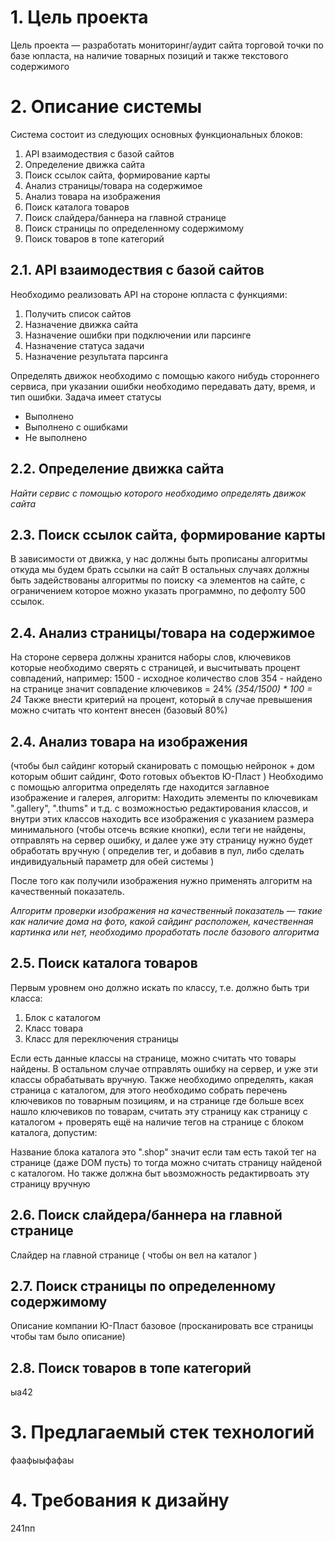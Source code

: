 # 1. Цель проекта

Цель проекта — разработать мониторинг/аудит сайта торговой точки по базе юпласта, на наличие товарных позиций и также текстового содержимого


# 2. Описание системы

Система состоит из следующих основных функциональных блоков:

1. API взаимодествия с базой сайтов
2. Определение движка сайта
3. Поиск ссылок сайта, формирование карты
4. Анализ страницы/товара на содержимое
5. Анализ товара на изображения
6. Поиск каталога товаров
7. Поиск слайдера/баннера на главной странице
8. Поиск страницы по определенному содержимому
9. Поиск товаров в топе категорий


## 2.1. API взаимодествия с базой сайтов

Необходимо реализовать API на стороне юпласта с функциями:

1. Получить список сайтов
2. Назначение движка сайта
3. Назначение ошибки при подключении или парсинге
4. Назначение статуса задачи
5. Назначение результата парсинга

Определять движок необходимо с помощью какого нибудь стороннего сервиса, при указании ошибки необходимо передавать дату, время, и тип ошибки.
Задача имеет статусы

* Выполнено 
* Выполнено с ошибками
* Не выполнено


## 2.2. Определение движка сайта

*Найти сервис с помощью которого необходимо определять движок сайта*


## 2.3. Поиск ссылок сайта, формирование карты

В зависимости от движка, у нас должны быть прописаны алгоритмы откуда мы будем брать ссылки на сайт
В остальных случаях должны быть задействованы алгоритмы по поиску <a элементов на сайте, с ограничением которое можно указать программно, по дефолту 500 ссылок.


## 2.4. Анализ страницы/товара на содержимое

На стороне сервера должны хранится наборы слов, ключевиков которые необходимо сверять с страницей, и высчитывать процент совпадений, например:
1500 - исходное количество слов
354 - найдено на странице
значит совпадение ключевиков = 24%
*(354/1500) * 100 = 24*
Также внести критерий на процент, который в случае превышения можно считать что контент внесен (базовый 80%)


## 2.4. Анализ товара на изображения

(чтобы был сайдинг который сканировать с помощью нейронок + дом которым обшит сайдинг, Фото готовых объектов Ю-Пласт )
Необходимо с помощью алгоритма определять где находится заглавное изображение и галерея, алгоритм:
Находить элементы по ключевикам ".gallery", ".thums" и т.д. с возможностью редактирования классов, и внутри этих классов находить все изображения с указанием размера минимального (чтобы отсечь всякие кнопки), если теги не найдены, отправлять на сервер ошибку, и далее уже эту страницу нужно будет обработать вручную ( определив тег, и добавив в пул, либо сделать индивидуальный параметр для обей системы )


После того как получили изображения нужно применять алгоритм на качественный показатель.


*Алгоритм проверки изображения на качественный показатель — такие как наличие дома на фото, какой сайдинг расположен, качественная картинка или нет, необходимо проработать после базового алгоритма*


## 2.5. Поиск каталога товаров

Первым уровнем оно должно искать по классу, т.е. должно быть три класса:
1. Блок с каталогом
2. Класс товара
3. Класс для переключения страницы

Если есть данные классы на странице, можно считать что товары найдены. В остальном случае отправлять ошибку на сервер, и уже эти классы обрабатывать вручную.
Также необходимо определять, какая страница с каталогом, для этого необходимо собрать перечень ключевиков по товарным позициям, и на странице где больше всех нашло ключевиков по товарам, считать эту страницу как страницу с каталогом + проверять ещё на наличие тегов на странице с блоком каталога, допустим:

Название блока каталога это ".shop" значит если там есть такой тег на странице (даже DOM пусть) то тогда можно считать страницу найденой с каталогом. Но также должна быт ьвозможность редактирвоать эту страницу вручную

## 2.6. Поиск слайдера/баннера на главной странице

Слайдер на главной странице ( чтобы он вел на каталог )


## 2.7. Поиск страницы по определенному содержимому

 Описание компании Ю-Пласт базовое
(просканировать все страницы чтобы там было описание)


## 2.8. Поиск товаров в топе категорий

ыа42


# 3. Предлагаемый стек технологий

фаафыыфафаы


# 4. Требования к дизайну

241пп




